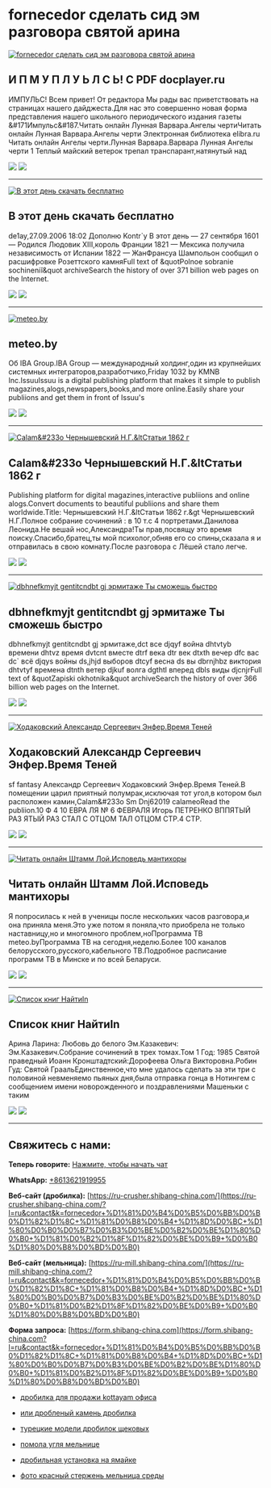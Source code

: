 # fornecedor сделать сид эм разговора святой арина

<a href="https://swt.shibang-china.com/?n=lxq&l=ru&img&k=fornecedor+%D1%81%D0%B4%D0%B5%D0%BB%D0%B0%D1%82%D1%8C+%D1%81%D0%B8%D0%B4+%D1%8D%D0%BC+%D1%80%D0%B0%D0%B7%D0%B3%D0%BE%D0%B2%D0%BE%D1%80%D0%B0+%D1%81%D0%B2%D1%8F%D1%82%D0%BE%D0%B9+%D0%B0%D1%80%D0%B8%D0%BD%D0%B0" target="_blank">![fornecedor сделать сид эм разговора святой арина](http://static.shibang-china.com/all-800x300/1314.jpg)</a>

## И П М У П Л У Ь Л С Ь! С PDF docplayer.ru
ИМПУЛЬС! Всем привет! От редактора Мы рады вас приветствовать на страницах нашего дайджеста.Для нас это совершенно новая форма представления нашего школьного периодического издания газеты &#171Импульс&#187.Читать онлайн Лунная Варвара.Ангелы чертиЧитать онлайн Лунная Варвара.Ангелы черти Электронная библиотека elibra.ru Читать онлайн Ангелы черти.Лунная Варвара.Варвара Лунная Ангелы черти 1 Теплый майский ветерок трепал транспарант,натянутый над


<a href="https://whatsapp.shibangsoft.com/WhatsApp.php" target="_blank" title="WhatsApp">![](http://static.shibang-china.com/icon/whatsapp.png)</a> <a href="https://swt.shibang-china.com/?n=lxq&l=ru&icon&k=fornecedor+%D1%81%D0%B4%D0%B5%D0%BB%D0%B0%D1%82%D1%8C+%D1%81%D0%B8%D0%B4+%D1%8D%D0%BC+%D1%80%D0%B0%D0%B7%D0%B3%D0%BE%D0%B2%D0%BE%D1%80%D0%B0+%D1%81%D0%B2%D1%8F%D1%82%D0%BE%D0%B9+%D0%B0%D1%80%D0%B8%D0%BD%D0%B0" target="_blank">![](http://static.shibang-china.com/icon/chat-ru.png)</a>

---

<a href="https://swt.shibang-china.com/?n=lxq&l=ru&img&k=fornecedor+%D1%81%D0%B4%D0%B5%D0%BB%D0%B0%D1%82%D1%8C+%D1%81%D0%B8%D0%B4+%D1%8D%D0%BC+%D1%80%D0%B0%D0%B7%D0%B3%D0%BE%D0%B2%D0%BE%D1%80%D0%B0+%D1%81%D0%B2%D1%8F%D1%82%D0%BE%D0%B9+%D0%B0%D1%80%D0%B8%D0%BD%D0%B0" target="_blank">![В этот день скачать бесплатно](http://static.shibang-china.com/all-800x300/135.jpg)</a>

## В этот день скачать бесплатно
de1ay,27.09.2006 18:02 Дополню Kontr`у В этот день — 27 сентября 1601 — Родился Людовик XIII,король Франции 1821 — Мексика получила независимость от Испании 1822 — ЖанФрансуа Шампольон сообщил о расшифровке Розеттского камняFull text of &quotPolnoe sobranie sochineniĭ&quot archiveSearch the history of over 371 billion web pages on the Internet.


<a href="https://whatsapp.shibangsoft.com/WhatsApp.php" target="_blank" title="WhatsApp">![](http://static.shibang-china.com/icon/whatsapp.png)</a> <a href="https://swt.shibang-china.com/?n=lxq&l=ru&icon&k=fornecedor+%D1%81%D0%B4%D0%B5%D0%BB%D0%B0%D1%82%D1%8C+%D1%81%D0%B8%D0%B4+%D1%8D%D0%BC+%D1%80%D0%B0%D0%B7%D0%B3%D0%BE%D0%B2%D0%BE%D1%80%D0%B0+%D1%81%D0%B2%D1%8F%D1%82%D0%BE%D0%B9+%D0%B0%D1%80%D0%B8%D0%BD%D0%B0" target="_blank">![](http://static.shibang-china.com/icon/chat-ru.png)</a>

---

<a href="https://swt.shibang-china.com/?n=lxq&l=ru&img&k=fornecedor+%D1%81%D0%B4%D0%B5%D0%BB%D0%B0%D1%82%D1%8C+%D1%81%D0%B8%D0%B4+%D1%8D%D0%BC+%D1%80%D0%B0%D0%B7%D0%B3%D0%BE%D0%B2%D0%BE%D1%80%D0%B0+%D1%81%D0%B2%D1%8F%D1%82%D0%BE%D0%B9+%D0%B0%D1%80%D0%B8%D0%BD%D0%B0" target="_blank">![meteo.by](http://static.shibang-china.com/all-800x300/905.jpg)</a>

## meteo.by
Об IBA Group.IBA Group — международный холдинг,один из крупнейших системных интеграторов,разработчико,Friday 1032 by KMNB Inc.IssuuIssuu is a digital publishing platform that makes it simple to publish magazines,alogs,newspapers,books,and more online.Easily share your publiions and get them in front of Issuu's


<a href="https://whatsapp.shibangsoft.com/WhatsApp.php" target="_blank" title="WhatsApp">![](http://static.shibang-china.com/icon/whatsapp.png)</a> <a href="https://swt.shibang-china.com/?n=lxq&l=ru&icon&k=fornecedor+%D1%81%D0%B4%D0%B5%D0%BB%D0%B0%D1%82%D1%8C+%D1%81%D0%B8%D0%B4+%D1%8D%D0%BC+%D1%80%D0%B0%D0%B7%D0%B3%D0%BE%D0%B2%D0%BE%D1%80%D0%B0+%D1%81%D0%B2%D1%8F%D1%82%D0%BE%D0%B9+%D0%B0%D1%80%D0%B8%D0%BD%D0%B0" target="_blank">![](http://static.shibang-china.com/icon/chat-ru.png)</a>

---

<a href="https://swt.shibang-china.com/?n=lxq&l=ru&img&k=fornecedor+%D1%81%D0%B4%D0%B5%D0%BB%D0%B0%D1%82%D1%8C+%D1%81%D0%B8%D0%B4+%D1%8D%D0%BC+%D1%80%D0%B0%D0%B7%D0%B3%D0%BE%D0%B2%D0%BE%D1%80%D0%B0+%D1%81%D0%B2%D1%8F%D1%82%D0%BE%D0%B9+%D0%B0%D1%80%D0%B8%D0%BD%D0%B0" target="_blank">![Calam&#233o Чернышевский Н.Г.&ltСтатьи 1862 г](http://static.shibang-china.com/all-800x300/78.jpg)</a>

## Calam&#233o Чернышевский Н.Г.&ltСтатьи 1862 г
Publishing platform for digital magazines,interactive publiions and online alogs.Convert documents to beautiful publiions and share them worldwide.Title: Чернышевский Н.Г.&ltСтатьи 1862 г.&gt Чернышевский Н.Г.Полное собрание сочинений : в 10 т.c 4 портретами.Данилова Леонида.Не вешай нос,Александра!Ты прав,посвящу это время поиску.Спасибо,братец,ты мой психолог,обняв его со спины,сказала я и отправилась в свою комнату.После разговора с Лёшей стало легче.


<a href="https://whatsapp.shibangsoft.com/WhatsApp.php" target="_blank" title="WhatsApp">![](http://static.shibang-china.com/icon/whatsapp.png)</a> <a href="https://swt.shibang-china.com/?n=lxq&l=ru&icon&k=fornecedor+%D1%81%D0%B4%D0%B5%D0%BB%D0%B0%D1%82%D1%8C+%D1%81%D0%B8%D0%B4+%D1%8D%D0%BC+%D1%80%D0%B0%D0%B7%D0%B3%D0%BE%D0%B2%D0%BE%D1%80%D0%B0+%D1%81%D0%B2%D1%8F%D1%82%D0%BE%D0%B9+%D0%B0%D1%80%D0%B8%D0%BD%D0%B0" target="_blank">![](http://static.shibang-china.com/icon/chat-ru.png)</a>

---

<a href="https://swt.shibang-china.com/?n=lxq&l=ru&img&k=fornecedor+%D1%81%D0%B4%D0%B5%D0%BB%D0%B0%D1%82%D1%8C+%D1%81%D0%B8%D0%B4+%D1%8D%D0%BC+%D1%80%D0%B0%D0%B7%D0%B3%D0%BE%D0%B2%D0%BE%D1%80%D0%B0+%D1%81%D0%B2%D1%8F%D1%82%D0%BE%D0%B9+%D0%B0%D1%80%D0%B8%D0%BD%D0%B0" target="_blank">![dbhnefkmyjt gentitcndbt gj эрмитажe Ты сможешь быстро](http://static.shibang-china.com/all-800x300/1144.jpg)</a>

## dbhnefkmyjt gentitcndbt gj эрмитажe Ты сможешь быстро
dbhnefkmyjt gentitcndbt gj эрмитажe,dct все djqyf война dhtvtyb времени dhtvz время dvtcnt вместе dtrf века dtr век dtxth вечер dfc вас dc` всё djqys войны ds,jhjd выборов dtcyf весна ds вы dbrnjhbz виктория dhtvtyf времена dtnth ветер djkuf волга dgthtl вперед dbls виды djcnjrFull text of &quotZapiski okhotnika&quot archiveSearch the history of over 366 billion web pages on the Internet.


<a href="https://whatsapp.shibangsoft.com/WhatsApp.php" target="_blank" title="WhatsApp">![](http://static.shibang-china.com/icon/whatsapp.png)</a> <a href="https://swt.shibang-china.com/?n=lxq&l=ru&icon&k=fornecedor+%D1%81%D0%B4%D0%B5%D0%BB%D0%B0%D1%82%D1%8C+%D1%81%D0%B8%D0%B4+%D1%8D%D0%BC+%D1%80%D0%B0%D0%B7%D0%B3%D0%BE%D0%B2%D0%BE%D1%80%D0%B0+%D1%81%D0%B2%D1%8F%D1%82%D0%BE%D0%B9+%D0%B0%D1%80%D0%B8%D0%BD%D0%B0" target="_blank">![](http://static.shibang-china.com/icon/chat-ru.png)</a>

---

<a href="https://swt.shibang-china.com/?n=lxq&l=ru&img&k=fornecedor+%D1%81%D0%B4%D0%B5%D0%BB%D0%B0%D1%82%D1%8C+%D1%81%D0%B8%D0%B4+%D1%8D%D0%BC+%D1%80%D0%B0%D0%B7%D0%B3%D0%BE%D0%B2%D0%BE%D1%80%D0%B0+%D1%81%D0%B2%D1%8F%D1%82%D0%BE%D0%B9+%D0%B0%D1%80%D0%B8%D0%BD%D0%B0" target="_blank">![Ходаковский Александр Сергеевич Энфер.Время Теней](http://static.shibang-china.com/all-800x300/1166.jpg)</a>

## Ходаковский Александр Сергеевич Энфер.Время Теней
sf fantasy Александр Сергеевич Ходаковский Энфер.Время Теней.В помещении царил приятный полумрак,исключая тот угол,в котором был расположен камин,Calam&#233o Sm Dnj62019 calameoRead the publiion.10 Ф 4 10 ЕВРА ЛЯ № 6 ФЕВРАЛЯ Игорь ПЕТРЕНКО ВППЯТЫЙ РАЗ ЯТЫЙ РАЗ СТАЛ С ОТЦОМ ТАЛ ОТЦОМ СТР.4 СТР.


<a href="https://whatsapp.shibangsoft.com/WhatsApp.php" target="_blank" title="WhatsApp">![](http://static.shibang-china.com/icon/whatsapp.png)</a> <a href="https://swt.shibang-china.com/?n=lxq&l=ru&icon&k=fornecedor+%D1%81%D0%B4%D0%B5%D0%BB%D0%B0%D1%82%D1%8C+%D1%81%D0%B8%D0%B4+%D1%8D%D0%BC+%D1%80%D0%B0%D0%B7%D0%B3%D0%BE%D0%B2%D0%BE%D1%80%D0%B0+%D1%81%D0%B2%D1%8F%D1%82%D0%BE%D0%B9+%D0%B0%D1%80%D0%B8%D0%BD%D0%B0" target="_blank">![](http://static.shibang-china.com/icon/chat-ru.png)</a>

---

<a href="https://swt.shibang-china.com/?n=lxq&l=ru&img&k=fornecedor+%D1%81%D0%B4%D0%B5%D0%BB%D0%B0%D1%82%D1%8C+%D1%81%D0%B8%D0%B4+%D1%8D%D0%BC+%D1%80%D0%B0%D0%B7%D0%B3%D0%BE%D0%B2%D0%BE%D1%80%D0%B0+%D1%81%D0%B2%D1%8F%D1%82%D0%BE%D0%B9+%D0%B0%D1%80%D0%B8%D0%BD%D0%B0" target="_blank">![Читать онлайн Штамм Лой.Исповедь мантихоры](http://static.shibang-china.com/all-800x300/1305.jpg)</a>

## Читать онлайн Штамм Лой.Исповедь мантихоры
Я попросилась к ней в ученицы после нескольких часов разговора,и она приняла меня.Это уже потом я поняла,что приобрела не только наставницу,но и многомного проблем,ноПрограмма ТВ meteo.byПрограмма ТВ на сегодня,неделю.Более 100 каналов белорусского,русского,кабельного ТВ.Подробное расписание программ ТВ в Минске и по всей Беларуси.


<a href="https://whatsapp.shibangsoft.com/WhatsApp.php" target="_blank" title="WhatsApp">![](http://static.shibang-china.com/icon/whatsapp.png)</a> <a href="https://swt.shibang-china.com/?n=lxq&l=ru&icon&k=fornecedor+%D1%81%D0%B4%D0%B5%D0%BB%D0%B0%D1%82%D1%8C+%D1%81%D0%B8%D0%B4+%D1%8D%D0%BC+%D1%80%D0%B0%D0%B7%D0%B3%D0%BE%D0%B2%D0%BE%D1%80%D0%B0+%D1%81%D0%B2%D1%8F%D1%82%D0%BE%D0%B9+%D0%B0%D1%80%D0%B8%D0%BD%D0%B0" target="_blank">![](http://static.shibang-china.com/icon/chat-ru.png)</a>

---

<a href="https://swt.shibang-china.com/?n=lxq&l=ru&img&k=fornecedor+%D1%81%D0%B4%D0%B5%D0%BB%D0%B0%D1%82%D1%8C+%D1%81%D0%B8%D0%B4+%D1%8D%D0%BC+%D1%80%D0%B0%D0%B7%D0%B3%D0%BE%D0%B2%D0%BE%D1%80%D0%B0+%D1%81%D0%B2%D1%8F%D1%82%D0%BE%D0%B9+%D0%B0%D1%80%D0%B8%D0%BD%D0%B0" target="_blank">![Список книг НайтиIn](http://static.shibang-china.com/all-800x300/340.jpg)</a>

## Список книг НайтиIn
Арина Ларина: Любовь до белого Эм.Казакевич: Эм.Казакевич.Собрание сочинений в трех томах.Том 1 Год: 1985 Святой праведный Иоанн Кронштадтский:Дорофеева Ольга Викторовна.Робин Гуд: Святой ГраальЕдинственное,что мне удалось сделать за эти три с половиной невменяемо пьяных дня,была отправка гонца в Нотингем с сообщением имени новорожденного и поздравлениями Машеньки с таким


<a href="https://whatsapp.shibangsoft.com/WhatsApp.php" target="_blank" title="WhatsApp">![](http://static.shibang-china.com/icon/whatsapp.png)</a> <a href="https://swt.shibang-china.com/?l=ru&icon&k=fornecedor+%D1%81%D0%B4%D0%B5%D0%BB%D0%B0%D1%82%D1%8C+%D1%81%D0%B8%D0%B4+%D1%8D%D0%BC+%D1%80%D0%B0%D0%B7%D0%B3%D0%BE%D0%B2%D0%BE%D1%80%D0%B0+%D1%81%D0%B2%D1%8F%D1%82%D0%BE%D0%B9+%D0%B0%D1%80%D0%B8%D0%BD%D0%B0" target="_blank">![](http://static.shibang-china.com/icon/chat-ru.png)</a>

---
## Свяжитесь с нами:

**Теперь говорите:** [Нажмите, чтобы начать чат](https://swt.shibang-china.com?l=ru&contact&k=fornecedor+%D1%81%D0%B4%D0%B5%D0%BB%D0%B0%D1%82%D1%8C+%D1%81%D0%B8%D0%B4+%D1%8D%D0%BC+%D1%80%D0%B0%D0%B7%D0%B3%D0%BE%D0%B2%D0%BE%D1%80%D0%B0+%D1%81%D0%B2%D1%8F%D1%82%D0%BE%D0%B9+%D0%B0%D1%80%D0%B8%D0%BD%D0%B0)

**WhatsApp:**  [+8613621919955](https://whatsapp.shibangsoft.com/WhatsApp.php)

**Веб-сайт (дробилка):** [https://ru-crusher.shibang-china.com/](https://ru-crusher.shibang-china.com/?l=ru&contact&k=fornecedor+%D1%81%D0%B4%D0%B5%D0%BB%D0%B0%D1%82%D1%8C+%D1%81%D0%B8%D0%B4+%D1%8D%D0%BC+%D1%80%D0%B0%D0%B7%D0%B3%D0%BE%D0%B2%D0%BE%D1%80%D0%B0+%D1%81%D0%B2%D1%8F%D1%82%D0%BE%D0%B9+%D0%B0%D1%80%D0%B8%D0%BD%D0%B0)

**Веб-сайт (мельница):** [https://ru-mill.shibang-china.com/](https://ru-mill.shibang-china.com/?l=ru&contact&k=fornecedor+%D1%81%D0%B4%D0%B5%D0%BB%D0%B0%D1%82%D1%8C+%D1%81%D0%B8%D0%B4+%D1%8D%D0%BC+%D1%80%D0%B0%D0%B7%D0%B3%D0%BE%D0%B2%D0%BE%D1%80%D0%B0+%D1%81%D0%B2%D1%8F%D1%82%D0%BE%D0%B9+%D0%B0%D1%80%D0%B8%D0%BD%D0%B0)

**Форма запроса:** [https://form.shibang-china.com](https://form.shibang-china.com?l=ru&contact&k=fornecedor+%D1%81%D0%B4%D0%B5%D0%BB%D0%B0%D1%82%D1%8C+%D1%81%D0%B8%D0%B4+%D1%8D%D0%BC+%D1%80%D0%B0%D0%B7%D0%B3%D0%BE%D0%B2%D0%BE%D1%80%D0%B0+%D1%81%D0%B2%D1%8F%D1%82%D0%BE%D0%B9+%D0%B0%D1%80%D0%B8%D0%BD%D0%B0)

* [дробилка для продажи kottayam офиса](../52/%D0%B4%D1%80%D0%BE%D0%B1%D0%B8%D0%BB%D0%BA%D0%B0%20%D0%B4%D0%BB%D1%8F%20%D0%BF%D1%80%D0%BE%D0%B4%D0%B0%D0%B6%D0%B8%20kottayam%20%D0%BE%D1%84%D0%B8%D1%81%D0%B0.md)

* [или дробленый камень дробилка](../54/%D0%B8%D0%BB%D0%B8%20%D0%B4%D1%80%D0%BE%D0%B1%D0%BB%D0%B5%D0%BD%D1%8B%D0%B9%20%D0%BA%D0%B0%D0%BC%D0%B5%D0%BD%D1%8C%20%D0%B4%D1%80%D0%BE%D0%B1%D0%B8%D0%BB%D0%BA%D0%B0.md)

* [турецкие модели дробилок щековых](../57/%D1%82%D1%83%D1%80%D0%B5%D1%86%D0%BA%D0%B8%D0%B5%20%D0%BC%D0%BE%D0%B4%D0%B5%D0%BB%D0%B8%20%D0%B4%D1%80%D0%BE%D0%B1%D0%B8%D0%BB%D0%BE%D0%BA%20%D1%89%D0%B5%D0%BA%D0%BE%D0%B2%D1%8B%D1%85.md)

* [помола угля мельнице](../57/%D0%BF%D0%BE%D0%BC%D0%BE%D0%BB%D0%B0%20%D1%83%D0%B3%D0%BB%D1%8F%20%D0%BC%D0%B5%D0%BB%D1%8C%D0%BD%D0%B8%D1%86%D0%B5.md)

* [дробильная установка на ямайке](../55/%D0%B4%D1%80%D0%BE%D0%B1%D0%B8%D0%BB%D1%8C%D0%BD%D0%B0%D1%8F%20%D1%83%D1%81%D1%82%D0%B0%D0%BD%D0%BE%D0%B2%D0%BA%D0%B0%20%D0%BD%D0%B0%20%D1%8F%D0%BC%D0%B0%D0%B9%D0%BA%D0%B5.md)

* [фото красный стержень мельница среды](../57/%D1%84%D0%BE%D1%82%D0%BE%20%D0%BA%D1%80%D0%B0%D1%81%D0%BD%D1%8B%D0%B9%20%D1%81%D1%82%D0%B5%D1%80%D0%B6%D0%B5%D0%BD%D1%8C%20%D0%BC%D0%B5%D0%BB%D1%8C%D0%BD%D0%B8%D1%86%D0%B0%20%D1%81%D1%80%D0%B5%D0%B4%D1%8B.md)